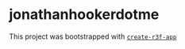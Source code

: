 # jonathanhookerdotme

This project was bootstrapped with [`create-r3f-app`](https://github.com/utsuboco/create-r3f-app)